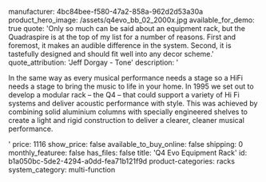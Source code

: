 manufacturer: 4bc84bee-f580-47a2-858a-962d2d53a30a
product_hero_image: /assets/q4evo_bb_02_2000x.jpg
available_for_demo: true
quote: 'Only so much can be said about an equipment rack, but the Quadraspire is at the top of my list for a number of reasons.  First and foremost, it makes an audible difference in the system.  Second, it is tastefully designed and should fit well into any decor scheme.'
quote_attribution: 'Jeff Dorgay - Tone'
description: '<p>In the same way as every musical performance needs a stage so a HiFi needs a stage to bring the music to life in your home. In 1995 we set out to develop a modular rack – the Q4 – that could support a variety of Hi Fi systems and deliver acoustic performance with style. This was achieved by combining solid aluminium columns with specially engineered shelves to create a light and rigid construction to deliver a clearer, cleaner musical performance.</p>'
price: 1116
show_price: false
available_to_buy_online: false
shipping: 0
monthly_featuree: false
has_files: false
title: 'Q4 Evo Equipment Rack'
id: b1a050bc-5de2-4294-a0dd-fea71b121f9d
product-categories: racks
system_category: multi-function
